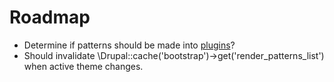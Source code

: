 # Roadmap

* Determine if patterns should be made into [plugins](https://www.drupal.org/docs/8/api/plugin-api/plugin-api-overview)?
* Should invalidate \Drupal::cache('bootstrap')->get('render_patterns_list') when active theme changes.
